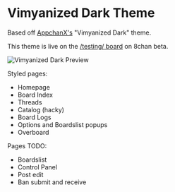 # Vimyanized Dark Theme

Based off [AppchanX's](https://github.com/zixaphir/appchan-x) "Vimyanized Dark" theme.

This theme is live on the [/testing/ board](https://beta.8ch.net/testing) on 8chan beta.

![Vimyanized Dark Preview](http://a.pomf.cat/ctwchm.gif "Vimyanized Dark Preview")

Styled pages:
 * Homepage
 * Board Index
 * Threads
 * Catalog (hacky)
 * Board Logs
 * Options and Boardslist popups
 * Overboard

Pages TODO:
 * Boardslist
 * Control Panel
 * Post edit
 * Ban submit and receive